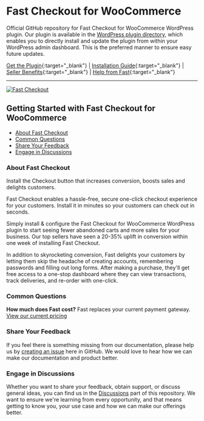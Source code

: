 # Fast Checkout for WooCommerce
Official GitHub repository for Fast Checkout for WooCommerce WordPress plugin. Our plugin is available in the [WordPress plugin directory](https://wordpress.org/plugins/fast-checkout-for-woocommerce/), which enables you to directly install and update the plugin from within your WordPress admin dashboard. This is the preferred manner to ensure easy future updates.

[Get the Plugin](https://wordpress.org/plugins/fast-checkout-for-woocommerce/){:target="_blank"} | [Installation Guide](https://www.fast.co/docs/developer-portal/woocommerce-install-checkout/){:target="_blank"} | [Seller Benefits](https://www.fast.co/sellers){:target="_blank"} | [Help from Fast](https://help.fast.co/){:target="_blank"}

---

[![Fast Checkout](https://www.dropbox.com/s/ciz50ow8wl94rjw/fast-product-preview.jpeg?raw=1)](https://www.fast.co)

## Getting Started with Fast Checkout for WooCommerce

* [About Fast Checkout](#about-fast-checkout)
* [Common Questions](#common-questions)
* [Share Your Feedback](#share-your-feedback)
* [Engage in Discussions](#engage-in-discussions)

### About Fast Checkout
Install the Checkout button that increases conversion, boosts sales and delights customers.

Fast Checkout enables a hassle-free, secure one-click checkout experience for your customers. Install it in minutes so your customers can check out in seconds.

Simply install & configure the Fast Checkout for WooCommerce WordPress plugin to start seeing fewer abandoned carts and more sales for your business. Our top sellers have seen a 20-35% uplift in conversion within one week of installing Fast Checkout.

In addition to skyrocketing conversion, Fast delights your customers by letting them skip the headache of creating accounts, remembering passwords and filling out long forms. After making a purchase, they'll get free access to a one-stop dashboard where they can view transactions, track deliveries, and re-order with one-click.

### Common Questions
**How much does Fast cost?** 
Fast replaces your current payment gateway. [View our current pricing](https://www.fast.co/pricing)

### Share Your Feedback
If you feel there is something missing from our documentation, please help us by [creating an issue](https://github.com/fast-af/fast-checkout-woocommerce/issues/new) here in GitHub. We would love to hear how we can make our documentation and product better.

### Engage in Discussions
Whether you want to share your feedback, obtain support, or discuss general ideas, you can find us in the [Discussions](https://github.com/fast-af/fast-checkout-woocommerce/discussions) part of this repository. We want to ensure we're learning from every opportunity, and that means getting to know you, your use case and how we can make our offerings better.